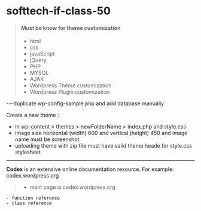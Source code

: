 # softtech-if-class-50

> #### Must be know for theme customization
>
> - html
> - css
> - javaScript
> - jQuery
> - PHP
> - MYSQL
> - AJAX
> - Wordpress Theme customization
> - Wordpress Plugin customization

---duplicate wp-config-sample.php and add database manually

Create a new theme :

- in wp-content > themes > newFolderName > index.php and style.css
- image size horizontal (width) 600 and vertical (height) 450 and image name must be screenshot
- uploading theme with zip file must have valid theme heade for style.css stylesheet

---

**Codex** is an extensive online documentation resource. For example: codex.wordpress.org

> - main page is codex.wordpress.org

    - function reference
    - class reference
